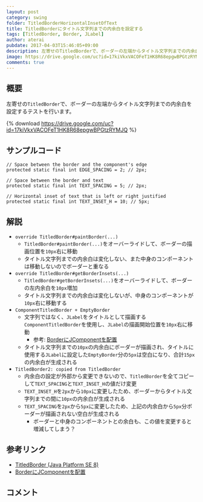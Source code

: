 ```yaml
---
layout: post
category: swing
folder: TitledBorderHorizontalInsetOfText
title: TitledBorderにタイトル文字列までの内余白を設定する
tags: [TitledBorder, Border, JLabel]
author: aterai
pubdate: 2017-04-03T15:46:05+09:00
description: 左寄せのTitledBorderで、ボーダーの左端からタイトル文字列までの内余白を設定するテストを行います。
image: https://drive.google.com/uc?id=17kiVkxVACOFeT1HK8R68epgwBPGtzRYMJQ
comments: true
---
```

## 概要
左寄せの`TitledBorder`で、ボーダーの左端からタイトル文字列までの内余白を設定するテストを行います。

{% download https://drive.google.com/uc?id=17kiVkxVACOFeT1HK8R68epgwBPGtzRYMJQ %}

## サンプルコード
<pre class="prettyprint"><code>// Space between the border and the component's edge
protected static final int EDGE_SPACING = 2; // 2px;

// Space between the border and text
protected static final int TEXT_SPACING = 5; // 2px;

// Horizontal inset of text that is left or right justified
protected static final int TEXT_INSET_H = 10; // 5px;
</code></pre>

## 解説
- `override TitledBorder#paintBorder(...)`
    - `TitledBorder#paintBorder(...)`をオーバーライドして、ボーダーの描画位置を`10px`右に移動
    - タイトル文字列までの内余白は変化しない、また中身のコンポーネントは移動しないのでボーダーと重なる
- `override TitledBorder#getBorderInsets(...)`
    - `TitledBorder#getBorderInsets(...)`をオーバーライドして、ボーダーの左内余白を`10px`増加
    - タイトル文字列までの内余白は変化しないが、中身のコンポーネントが`10px`右に移動する
- `ComponentTitledBorder + EmptyBorder`
    - 文字列ではなく、`JLabel`をタイトルとして描画する`ComponentTitledBorder`を使用し、`JLabel`の描画開始位置を`10px`右に移動
        - 参考: [BorderにJComponentを配置](https://ateraimemo.com/Swing/ComponentTitledBorder.html)
    - タイトル文字列までの`10px`の内余白にボーダーが描画され、タイトルに使用する`JLabel`に設定した`EmptyBorder`分の`5px`は空白になり、合計`15px`の内余白が生成される
- `TitledBorder2: copied from TitledBorder`
    - 内余白の設定が外部から変更できないので、`TitledBorder`を全てコピーして`TEXT_SPACING`と`TEXT_INSET_H`の値だけ変更
    - `TEXT_INSET_H`を`2px`から`10px`に変更したため、ボーダーからタイトル文字列までの間に`10px`の内余白が生成される
    - `TEXT_SPACING`を`2px`から`5px`に変更したため、上記の内余白から`5px`分ボーダーが描画されない空白が生成される
        - ボーダーと中身のコンポーネントとの余白も、この値を変更すると増減してしまう？

<!-- dummy comment line for breaking list -->

## 参考リンク
- [TitledBorder (Java Platform SE 8)](https://docs.oracle.com/javase/jp/8/docs/api/javax/swing/border/TitledBorder.html)
- [BorderにJComponentを配置](https://ateraimemo.com/Swing/ComponentTitledBorder.html)

<!-- dummy comment line for breaking list -->

## コメント
